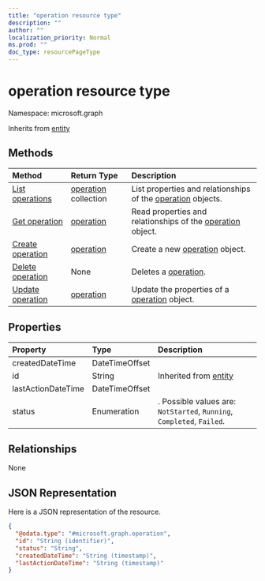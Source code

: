 ```yaml
---
title: "operation resource type"
description: ""
author: ""
localization_priority: Normal
ms.prod: ""
doc_type: resourcePageType
---
```


# operation resource type


Namespace: microsoft.graph




Inherits from [entity](../resources/entity.md)

## Methods
|Method|Return Type|Description|
|:---|:---|:---|
|[List operations](../api/operation-list.md)|[operation](../resources/operation.md) collection|List properties and relationships of the [operation](../resources/operation.md) objects.|
|[Get operation](../api/operation-get.md)|[operation](../resources/operation.md)|Read properties and relationships of the [operation](../resources/operation.md) object.|
|[Create operation](../api/operation-create.md)|[operation](../resources/operation.md)|Create a new [operation](../resources/operation.md) object.|
|[Delete operation](../api/operation-delete.md)|None|Deletes a [operation](../resources/operation.md).|
|[Update operation](../api/operation-update.md)|[operation](../resources/operation.md)|Update the properties of a [operation](../resources/operation.md) object.|

## Properties
|Property|Type|Description|
|:---|:---|:---|
|createdDateTime|DateTimeOffset||
|id|String| Inherited from [entity](../resources/entity.md)|
|lastActionDateTime|DateTimeOffset||
|status|Enumeration|. Possible values are: `NotStarted`, `Running`, `Completed`, `Failed`.|

## Relationships
None

## JSON Representation
Here is a JSON representation of the resource.
<!-- {
  "blockType": "resource",
  "keyProperty": "id",
  "@odata.type": "microsoft.graph.operation",
  "baseType": "microsoft.graph.entity",
  "openType": false
}
-->
``` json
{
  "@odata.type": "#microsoft.graph.operation",
  "id": "String (identifier)",
  "status": "String",
  "createdDateTime": "String (timestamp)",
  "lastActionDateTime": "String (timestamp)"
}
```

